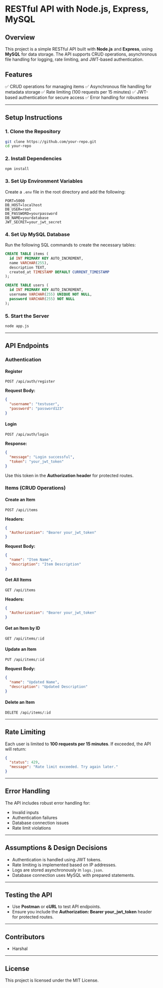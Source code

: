 # RESTful API with Node.js, Express, MySQL

## Overview
This project is a simple RESTful API built with **Node.js** and **Express**, using **MySQL** for data storage. The API supports CRUD operations, asynchronous file handling for logging, rate limiting, and JWT-based authentication.

## Features
✅ CRUD operations for managing items
✅ Asynchronous file handling for metadata storage
✅ Rate limiting (100 requests per 15 minutes)
✅ JWT-based authentication for secure access
✅ Error handling for robustness

---

## **Setup Instructions**

### **1. Clone the Repository**
```bash
git clone https://github.com/your-repo.git
cd your-repo
```

### **2. Install Dependencies**
```bash
npm install
```

### **3. Set Up Environment Variables**
Create a `.env` file in the root directory and add the following:
```env
PORT=5000
DB_HOST=localhost
DB_USER=root
DB_PASSWORD=yourpassword
DB_NAME=yourdatabase
JWT_SECRET=your_jwt_secret
```

### **4. Set Up MySQL Database**
Run the following SQL commands to create the necessary tables:
```sql
CREATE TABLE items (
  id INT PRIMARY KEY AUTO_INCREMENT,
  name VARCHAR(255),
  description TEXT,
  created_at TIMESTAMP DEFAULT CURRENT_TIMESTAMP
);

CREATE TABLE users (
  id INT PRIMARY KEY AUTO_INCREMENT,
  username VARCHAR(255) UNIQUE NOT NULL,
  password VARCHAR(255) NOT NULL
);
```

### **5. Start the Server**
```bash
node app.js
```

---

## **API Endpoints**

### **Authentication**
#### **Register**
```http
POST /api/auth/register
```
**Request Body:**
```json
{
  "username": "testuser",
  "password": "password123"
}
```

#### **Login**
```http
POST /api/auth/login
```
**Response:**
```json
{
  "message": "Login successful",
  "token": "your_jwt_token"
}
```
Use this token in the **Authorization header** for protected routes.

### **Items (CRUD Operations)**
#### **Create an Item**
```http
POST /api/items
```
**Headers:**
```json
{
  "Authorization": "Bearer your_jwt_token"
}
```
**Request Body:**
```json
{
  "name": "Item Name",
  "description": "Item Description"
}
```

#### **Get All Items**
```http
GET /api/items
```
**Headers:**
```json
{
  "Authorization": "Bearer your_jwt_token"
}
```

#### **Get an Item by ID**
```http
GET /api/items/:id
```

#### **Update an Item**
```http
PUT /api/items/:id
```
**Request Body:**
```json
{
  "name": "Updated Name",
  "description": "Updated Description"
}
```

#### **Delete an Item**
```http
DELETE /api/items/:id
```

---

## **Rate Limiting**
Each user is limited to **100 requests per 15 minutes**. If exceeded, the API will return:
```json
{
  "status": 429,
  "message": "Rate limit exceeded. Try again later."
}
```

---

## **Error Handling**
The API includes robust error handling for:
- Invalid inputs
- Authentication failures
- Database connection issues
- Rate limit violations

---

## **Assumptions & Design Decisions**
- Authentication is handled using JWT tokens.
- Rate limiting is implemented based on IP addresses.
- Logs are stored asynchronously in `logs.json`.
- Database connection uses MySQL with prepared statements.

---

## **Testing the API**
- Use **Postman** or **cURL** to test API endpoints.
- Ensure you include the **Authorization: Bearer your_jwt_token** header for protected routes.

---

## **Contributors**
- Harshal

---

## **License**
This project is licensed under the MIT License.

